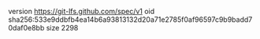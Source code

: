 version https://git-lfs.github.com/spec/v1
oid sha256:533e9ddbfb4ea14b6a93813132d20a71e2785f0af96597c9b9badd70daf0e8bb
size 2298
